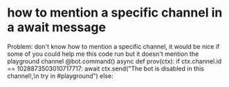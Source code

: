 
# how to mention a specific channel in a await message

Problem: don't know how to mention a specific channel, it would be nice if some of you could help me
this code run but it doesn't mention the playground channel
@bot.command()
async def prov(ctx):
    if ctx.channel.id == 1028873503010717717:
        await ctx.send("The bot is disabled in this channel!,\n try in #playground")
    else:


        
